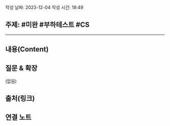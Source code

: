 작성 날짜: 2023-12-04
작성 시간: 19:49

## 주제: #미완 #부하테스트 #CS 

----
## 내용(Content)


## 질문 & 확장

(없음)

## 출처(링크)


## 연결 노트










